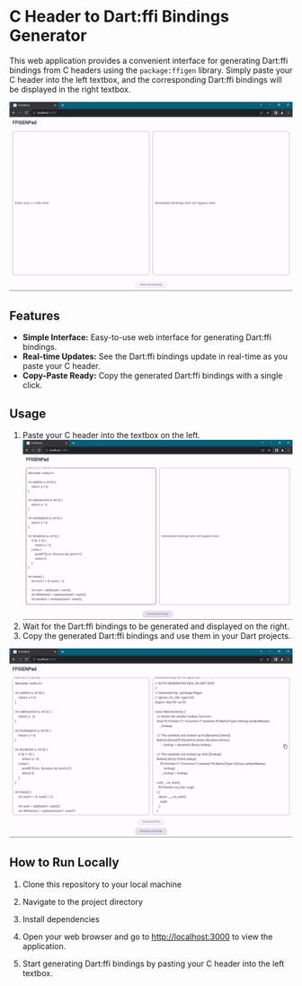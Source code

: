 # C Header to Dart:ffi Bindings Generator

This web application provides a convenient interface for generating Dart:ffi bindings from C headers using the `package:ffigen` library. Simply paste your C header into the left textbox, and the corresponding Dart:ffi bindings will be displayed in the right textbox.

![Interface](images/interface.png)

## Features

- **Simple Interface:** Easy-to-use web interface for generating Dart:ffi bindings.
- **Real-time Updates:** See the Dart:ffi bindings update in real-time as you paste your C header.
- **Copy-Paste Ready:** Copy the generated Dart:ffi bindings with a single click.

## Usage

1. Paste your C header into the textbox on the left.
![Interface](images/pastingCcode.png)
2. Wait for the Dart:ffi bindings to be generated and displayed on the right.
3. Copy the generated Dart:ffi bindings and use them in your Dart projects.

![Generating Bindings](images/generating_bindings.png)

## How to Run Locally

1. Clone this repository to your local machine
2. Navigate to the project directory
3. Install dependencies


5. Open your web browser and go to [http://localhost:3000](http://localhost:3000) to view the application.

6. Start generating Dart:ffi bindings by pasting your C header into the left textbox.


